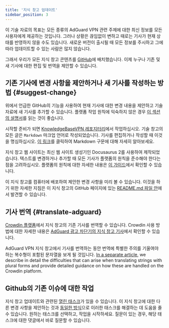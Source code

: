 ```yaml
---
title: '지식 창고 업데이트'
sidebar_position: 3
---
```


이 기술 자료의 목표는 모든 종류의 AdGuard VPN 관련 주제에 대한 최신 정보를 모든 사용자에게 제공하는 것입니다. 그러나 상황은 끊임없이 변하고 때로는 기사가 현재 상태를 반영하지 않을 수도 있습니다. 새로운 버전이 출시될 때 모든 정보를 주시하고 그에 따라 업데이트할 수 있는 사람은 많지 않습니다.

그래서 우리가 모든 지식 창고 콘텐츠를 [GitHub](https://github.com/AdguardTeam/KnowledgeBaseVPN)에 배치했습니다. 이제 누구나 기존 및 새 기사에 대한 편집 및 번역을 제안할 수 있습니다.

## 기존 기사에 변경 사항을 제안하거나 새 기사를 작성하는 방법 {#suggest-change}

위에서 언급한 GitHub의 기능을 사용하여 현재 기사에 대한 변경 내용을 제안하고 기술 자료에 새 기사를 추가할 수 있습니다. 플랫폼 작업 원칙에 익숙하지 않은 경우 [이 섹션의 설명서](https://docs.github.com/en)를 읽는 것이 좋습니다.

시작할 준비가 되면 [KnowledgeBaseVPN 레포지터리](https://github.com/AdguardTeam/KnowledgeBaseVPN)에서 작업하십시오. 기술 창고의 모든 글은 `Markdown` 마크업 언어로 작성되었습니다. 기사를 편집하거나 작성할 때 이것을 명심하십시오. [이 링크](https://docs.github.com/en/get-started/writing-on-github/getting-started-with-writing-and-formatting-on-github/basic-writing-and-formatting-syntax)를 클릭하여 Markdown 구문에 대해 자세히 알아보세요.

지식 창고 웹 사이트는 최신 웹 사이트 생성기인 Docusaurus 2를 사용하여 제작되었습니다. 텍스트를 변경하거나 추가할 때 모든 기사가 플랫폼의 원칙을 준수해야 한다는 점을 고려하십시오. 플랫폼의 원칙에 대한 자세한 내용은 [이 가이드](https://docusaurus.io/docs/category/guides)에서 확인할 수 있습니다.

이 지식 창고를 컴퓨터에 배포하여 제안한 변경 사항을 미리 볼 수 있습니다. 이것을 하기 위한 자세한 지침은 이 지식 창고의 GitHub 페이지에 있는 [README.md 파일 안](https://github.com/AdguardTeam/KnowledgeBaseVPN/blob/main/README)에서 발견할 수 있습니다.

## 기사 번역 {#translate-adguard}

[Crowdin 플랫폼](https://crowdin.com/project/adguard-vpn-knowledge-base)에서 지식 창고의 기존 기사를 번역할 수 있습니다. Crowdin 사용 방법에 대한 자세한 내용은 [AdGuard 광고 차단기의 지식 창고 기사](https://adguard.com/kb/miscellaneous/contribute/translate/program/)에서 확인할 수 있습니다.

AdGuard VPN 지식 창고에서 기사를 번역하는 동안 번역에 특별한 주의를 기울여야 하는 복수형이 포함된 문자열을 보게 될 것입니다. [In a separate article](https://adguard.com/kb/miscellaneous/contribute/translate/plural-forms/), we describe in detail the difficulties that can arise when translating strings with plural forms and provide detailed guidance on how these are handled on the Crowdin platform.

## Github의 기존 이슈에 대한 작업

지식 창고 업데이트와 관련된 [열린 태스크](https://github.com/AdguardTeam/KnowledgeBaseVPN/issues/)가 있을 수 있습니다. 이 지식 창고에 대한 다른 변경 사항을 제안하는 것과 [동일한 방식](#suggest-change)으로 이러한 태스크를 해결하는 데 도움을 줄 수 있습니다. 원하는 태스크를 선택하고, 작업을 시작하세요. 질문이 있는 경우, 해당 태스크에 대한 댓글에서 바로 질문할 수 있습니다.
